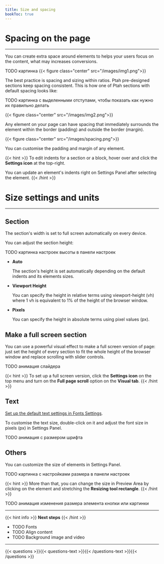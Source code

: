 ```yaml
---
title: Size and spacing
bookToc: true
---
```


# Spacing on the page
***

You can create extra space around elements to helps your users focus on the content, what may increases conversions.

TODO картинка
{{< figure class="center" src="/images/img1.png">}}

The best practice is spacing and sizing within ratios. Ptah pre-designed sections keep spacing consistent. 
This is how one of Ptah sections with default spacing looks like: 

TODO картинка с выделенными отступами, чтобы показать как нужно их правильно делать

{{< figure class="center" src="/images/img2.png">}}

Any element on your page can have spacing that immediately surrounds the element within the border (padding) and outside the border (margin).

{{< figure class="center" src="/images/spacing.png">}}

You can customise the padding and margin of any element. 

{{< hint >}}
To edit indents for a section or a block, hover over and click the **Settings icon** at the top-right.

You can update an element's indents right on Settings Panel after selecting the element.
{{< /hint >}}

# Size settings and units
***

## Section

The section's width is set to full screen automatically on every device.

You can adjust the section height:

TODO картинка настроек высоты в панели настроек

- **Auto**
    
    The section's height is set automatically depending on the default indents and its elements sizes.
    
- **Viewport Height**
    
    You can specify the height in relative terms using viewport-height (vh) 
    where 1 vh is equivalent to 1% of the height of the browser window.
    
- **Pixels**
    
    You can specify the height in absolute terms using pixel values (px).

## Make a full screen section

You can use a powerful visual effect to make a full screen version of page: just set the height of every section to fit the whole height of the browser window and replace scrolling with slider controls.

TODO анимация слайдера

{{< hint >}}
To set up a full screen version, click the **Settings icon** on the top menu and turn on the **Full page scroll** option on the **Visual tab**.
{{< /hint >}}

## Text

[Set up the default text settings in Fonts Settings](TODO).

To customise the text size, double-click on it and adjust the font size in pixels (px) in Settings Panel.

TODO анимация с размером шрифта

## Others

You can customize the size of elements in Settings Panel.

TODO картинка с настройками размера в панели настроек

{{< hint >}}
More than that, you can change the size in Preview Area by clicking on the element and stretching the **Resizing tool rectangle**.
{{< /hint >}}

TODO анимация изменения размера элемента кнопки или картинки

***

{{< hint info >}}
**Next steps**
{{< /hint >}}

- TODO Fonts
- TODO Align content
- TODO Background image and video

***

{{< questions >}}{{< questions-text >}}{{< /questions-text >}}{{< /questions >}}